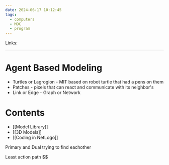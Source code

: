 ```yaml
---
date: 2024-06-17 10:12:45
tags:
  - computers
  - MOC
  - program
---
```

Links: 
___
#  Agent Based Modeling
- Turtles or Lagrogion - MIT based on robot turtle that had a pens on them
- Patches - pixels that can react and communicate with its neighbor's
- Link or Edge - Graph or Network

# Contents
- [[Model Library]]
- [[3D Models]]
- [[Coding in NetLogo]]

Primary and Dual trying to find eachother

Least action path
$$